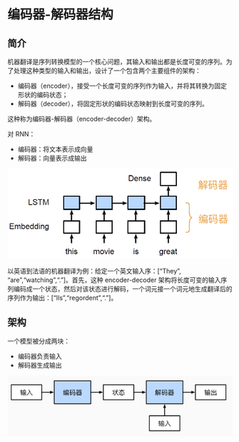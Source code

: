 # 编码器-解码器结构

## 简介

机器翻译是序列转换模型的一个核心问题，其输入和输出都是长度可变的序列。为了处理这种类型的输入和输出，设计了一个包含两个主要组件的架构：

- 编码器（encoder），接受一个长度可变的序列作为输入，并将其转换为固定形状的编码状态；
- 解码器（decoder），将固定形状的编码状态映射到长度可变的序列。

这种称为编码器-解码器（encoder-decoder）架构。

对 RNN：

- 编码器：将文本表示成向量
- 解码器：向量表示成输出

![](images/2022-01-10-17-43-01.png)

以英语到法语的机器翻译为例：给定一个英文输入序：[“They”, “are”,“watching”,“.”]。首先，这种 encoder-decoder 架构将长度可变的输入序列编码成一个状态，然后对该状态进行解码，一个词元接一个词元地生成翻译后的序列作为输出：[“Ils”,“regordent”,“.”]。

## 架构

一个模型被分成两块：

- 编码器负责输入
- 解码器生成输出

![](images/2022-01-10-17-44-54.png)
